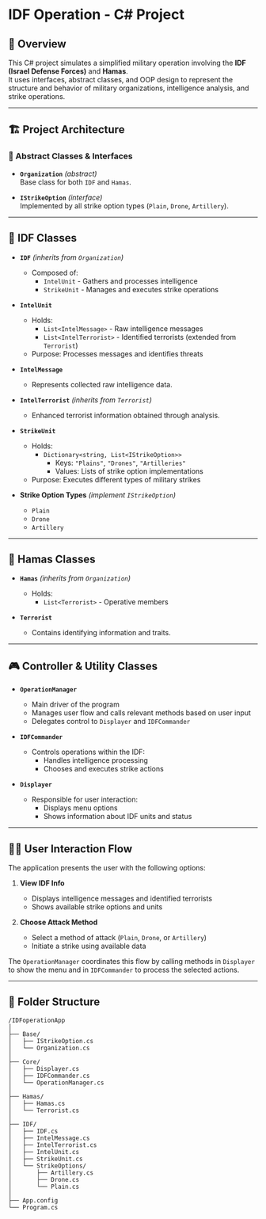 ﻿
# IDF Operation - C# Project

## 🧭 Overview

This C# project simulates a simplified military operation involving the **IDF (Israel Defense Forces)** and **Hamas**.  
It uses interfaces, abstract classes, and OOP design to represent the structure and behavior of military organizations, intelligence analysis, and strike operations.

---

## 🏗️ Project Architecture

### 🧱 Abstract Classes & Interfaces

- **`Organization`** *(abstract)*  
  Base class for both `IDF` and `Hamas`.

- **`IStrikeOption`** *(interface)*  
  Implemented by all strike option types (`Plain`, `Drone`, `Artillery`).

---

## 🔷 IDF Classes

- **`IDF`** *(inherits from `Organization`)*
  - Composed of:
    - `IntelUnit` - Gathers and processes intelligence
    - `StrikeUnit` - Manages and executes strike operations

- **`IntelUnit`**
  - Holds:
    - `List<IntelMessage>` - Raw intelligence messages
    - `List<IntelTerrorist>` - Identified terrorists (extended from `Terrorist`)
  - Purpose: Processes messages and identifies threats

- **`IntelMessage`**
  - Represents collected raw intelligence data.

- **`IntelTerrorist`** *(inherits from `Terrorist`)*
  - Enhanced terrorist information obtained through analysis.

- **`StrikeUnit`**
  - Holds:
    - `Dictionary<string, List<IStrikeOption>>`  
      - Keys: `"Plains"`, `"Drones"`, `"Artilleries"`  
      - Values: Lists of strike option implementations
  - Purpose: Executes different types of military strikes

- **Strike Option Types** *(implement `IStrikeOption`)*
  - `Plain`
  - `Drone`
  - `Artillery`

---

## 🔴 Hamas Classes

- **`Hamas`** *(inherits from `Organization`)*
  - Holds:
    - `List<Terrorist>` - Operative members

- **`Terrorist`**
  - Contains identifying information and traits.

---

## 🎮 Controller & Utility Classes

- **`OperationManager`**
  - Main driver of the program
  - Manages user flow and calls relevant methods based on user input
  - Delegates control to `Displayer` and `IDFCommander`

- **`IDFCommander`**
  - Controls operations within the IDF:
    - Handles intelligence processing
    - Chooses and executes strike actions

- **`Displayer`**
  - Responsible for user interaction:
    - Displays menu options
    - Shows information about IDF units and status

---

## 🧑‍💻 User Interaction Flow

The application presents the user with the following options:

1. **View IDF Info**  
   - Displays intelligence messages and identified terrorists  
   - Shows available strike options and units

2. **Choose Attack Method**  
   - Select a method of attack (`Plain`, `Drone`, or `Artillery`)  
   - Initiate a strike using available data

The `OperationManager` coordinates this flow by calling methods in `Displayer` to show the menu and in `IDFCommander` to process the selected actions.

---

## 📁 Folder Structure
```
/IDFoperationApp
│
├── Base/
│   ├── IStrikeOption.cs
│   └── Organization.cs
│
├── Core/
│   ├── Displayer.cs
│   ├── IDFCommander.cs
│   └── OperationManager.cs
│
├── Hamas/
│   ├── Hamas.cs
│   └── Terrorist.cs
│
├── IDF/
│   ├── IDF.cs
│   ├── IntelMessage.cs
│   ├── IntelTerrorist.cs
│   ├── IntelUnit.cs
│   ├── StrikeUnit.cs
│   └── StrikeOptions/
│       ├── Artillery.cs
│       ├── Drone.cs
│       └── Plain.cs
│
├── App.config
└── Program.cs
```
